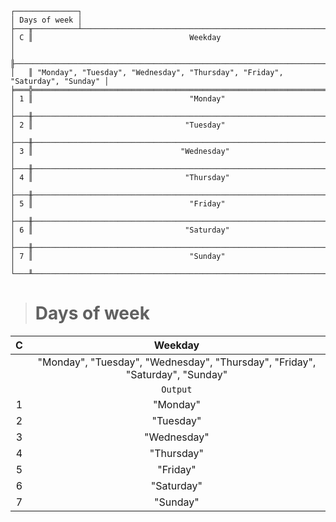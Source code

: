 ```text
┌──────────────┐
│ Days of week │
├───╥──────────┴───────────────────────────────────────────────────────────────────┐
│ C ║                                   Weekday                                    │
│   ╟──────────────────────────────────────────────────────────────────────────────┤
│   ║ "Monday", "Tuesday", "Wednesday", "Thursday", "Friday", "Saturday", "Sunday" │
╞═══╬══════════════════════════════════════════════════════════════════════════════╡
│ 1 ║                                   "Monday"                                   │
├───╫──────────────────────────────────────────────────────────────────────────────┤
│ 2 ║                                  "Tuesday"                                   │
├───╫──────────────────────────────────────────────────────────────────────────────┤
│ 3 ║                                 "Wednesday"                                  │
├───╫──────────────────────────────────────────────────────────────────────────────┤
│ 4 ║                                  "Thursday"                                  │
├───╫──────────────────────────────────────────────────────────────────────────────┤
│ 5 ║                                   "Friday"                                   │
├───╫──────────────────────────────────────────────────────────────────────────────┤
│ 6 ║                                  "Saturday"                                  │
├───╫──────────────────────────────────────────────────────────────────────────────┤
│ 7 ║                                   "Sunday"                                   │
└───╨──────────────────────────────────────────────────────────────────────────────┘
```

> # Days of week

| C |                                   Weekday                                    |
|:-:|:----------------------------------------------------------------------------:|
|   | "Monday", "Tuesday", "Wednesday", "Thursday", "Friday", "Saturday", "Sunday" |
|   |                                   `Output`                                   |
| 1 |                                   "Monday"                                   |
| 2 |                                  "Tuesday"                                   |
| 3 |                                 "Wednesday"                                  |
| 4 |                                  "Thursday"                                  |
| 5 |                                   "Friday"                                   |
| 6 |                                  "Saturday"                                  |
| 7 |                                   "Sunday"                                   |
